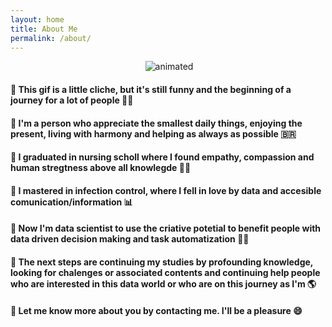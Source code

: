 ```yaml
---
layout: home
title: About Me
permalink: /about/
---
```


<p align=center> 
  <img {border-radius: 50%}>
  <img src="https://media4.giphy.com/media/MeJgB3yMMwIaHmKD4z/giphy.gif?cid=ecf05e47la8jjkkx87wso3k6wl6bzd1gatg4n9332v7chc4h&rid=giphy.gif&ct=g" alt="animated"/>
</p>


<body>
   <h4> 🔸 This gif is a little cliche, but it's still funny and the beginning of a journey for a lot of people 🧙‍♀️
   <h4> 🔸 I'm a person who appreciate the smallest daily things, enjoying the present, living with harmony and helping as always as possible 🇧🇷
   <h4> 🔸 I graduated in nursing scholl where I found empathy, compassion and human stregtness above all knowlegde 👩‍⚕️
   <h4> 🔸 I mastered in infection control, where I fell in love by data and accesible comunication/information 📊
   <h4> 🔸 Now I'm data scientist to use the criative potetial to benefit people with data driven decision making and task automatization 👩‍💻
   <h4> 🔸 The next steps are continuing my studies by profounding knowledge, looking for chalenges or associated contents and continuing help people who are interested in this data world or who are on this journey as I'm 🌎
   <h4> 🔸 Let me know more about you by contacting me. I'll be a pleasure 😄



